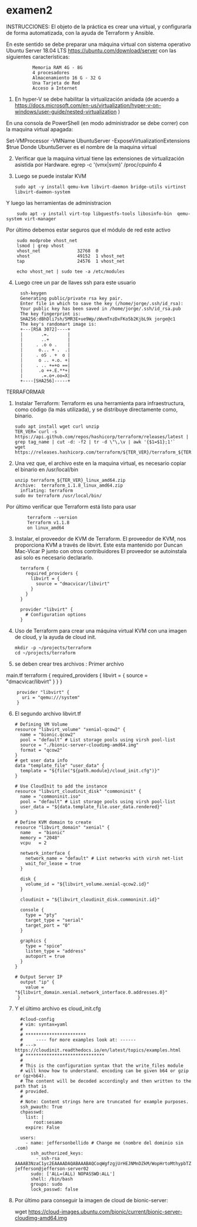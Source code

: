 # examen2
INSTRUCCIONES:
El objeto de la práctica es crear una virtual, y configurarla de forma automatizada, con la ayuda de Terraform y Ansible.

En este sentido se debe preparar una máquina virtual con sistema operativo Ubuntu Server 18.04 LTS https://ubuntu.com/download/server con las siguientes características:

              Memoria RAM 4G - 8G
              4 procesadores
              Almacenamiento 16 G - 32 G
              Una Tarjeta de Red
              Acceso a Internet
              
 1) En hyper-V se debe habilitar la virtualización anidada (de acuerdo a https://docs.microsoft.com/en-us/virtualization/hyper-v-on-windows/user-guide/nested-virtualization )

En una consola de PowerShell (en modo administrador se debe correr) con la maquina virtual apagada:

Set-VMProcessor -VMName UbuntuServer -ExposeVirtualizationExtensions $true 
Donde UbuntuServer es el nombre de la maquina virtual

2)  Verificar que la maquina virtual tiene las extensiones de virtualización asistida por Hardware.
        egrep -c '(vmx|svm)' /proc/cpuinfo
        4

3)  Luego se puede instalar KVM

        sudo apt -y install qemu-kvm libvirt-daemon bridge-utils virtinst libvirt-daemon-system
        
Y luego las herramientas de administracion

        sudo apt -y install virt-top libguestfs-tools libosinfo-bin  qemu-system virt-manager

Por último debemos estar seguros que el módulo de red este activo

        sudo modprobe vhost_net
        lsmod | grep vhost
        vhost_net              32768  0
        vhost                  49152  1 vhost_net
        tap                    24576  1 vhost_net

        echo vhost_net | sudo tee -a /etc/modules
        
4)  Luego cree un par de llaves ssh para este usuario
          
          ssh-keygen
          Generating public/private rsa key pair.
          Enter file in which to save the key (/home/jorge/.ssh/id_rsa):
          Your public key has been saved in /home/jorge/.ssh/id_rsa.pub
          The key fingerprint is:
          SHA256:dBhDli7sh/5MR3E+ue9Wp/zWvmTnzDxFKo5b2KjbL9k jorge@c1
          The key's randomart image is:
          +---[RSA 3072]----+
          |       .=.       |
          |       ..+       |
          |     . .o o .    |
          |      o... + .  .|
          |     . oS . +  o |
          |      o .. +.o. +|
          |     . .. +=+o ==|
          |      .o ++.E.**+|
          |       .=.o+.oo=X|
          +----[SHA256]-----+
          
TERRAFORMAR
1)  Instalar Terraform:
Terraform es una herramienta para infraestructura, como código (la más utilizada), y se distribuye directamente como, binario.
        
        sudo apt install wget curl unzip
        TER_VER=`curl -s https://api.github.com/repos/hashicorp/terraform/releases/latest | grep tag_name | cut -d: -f2 | tr -d \"\,\v | awk '{$1=$1};1'`
        wget https://releases.hashicorp.com/terraform/${TER_VER}/terraform_${TER_VER}_linux_amd64.zip
        
2)  Una vez que, el archivo este en la maquina virtual, es necesario copiar el binario en /usr/local/bin

        unzip terraform_${TER_VER}_linux_amd64.zip
        Archive:  terraform_1.1.8_linux_amd64.zip
          inflating: terraform  
        sudo mv terraform /usr/local/bin/
        
Por último verificar que Terraform está listo para usar

            terraform --version
            Terraform v1.1.8
            on linux_amd64
            
3)  Instalar, el proveedor de KVM de Terraform.
El proveedor de KVM, nos proporciona KVM a través de libvirt. Este esta mantenido por Duncan Mac-Vicar P junto con otros contribuidores El proveedor se autoinstala asi solo es necesario declararlo.

          terraform {
            required_providers {
              libvirt = {
                source = "dmacvicar/libvirt"
              }
            }
          }

          provider "libvirt" {
            # Configuration options
          }


4)  Uso de Terraform para crear una máquina virtual KVM con una imagen de cloud, y la ayuda de cloud init.
      
        mkdir -p ~/projects/terraform
        cd ~/projects/terraform

5)  se deben crear tres archivos : Primer archivo

main.tf
        terraform {
          required_providers {
            libvirt = {
              source = "dmacvicar/libvirt"
            }
          }
        }

        provider "libvirt" {
          uri = "qemu:///system"
        }
      
6)  El segundo archivo libvirt.tf

        # Defining VM Volume
        resource "libvirt_volume" "xenial-qcow2" {
          name = "bionic.qcow2"
          pool = "default" # List storage pools using virsh pool-list
          source = "./bionic-server-cloudimg-amd64.img"
          format = "qcow2"
        }
        # get user data info
        data "template_file" "user_data" {
          template = "${file("${path.module}/cloud_init.cfg")}"
        }

        # Use CloudInit to add the instance
        resource "libvirt_cloudinit_disk" "commoninit" {
          name = "commoninit.iso"
          pool = "default" # List storage pools using virsh pool-list
          user_data = "${data.template_file.user_data.rendered}"
        }

        # Define KVM domain to create
        resource "libvirt_domain" "xenial" {
          name   = "bionic"
          memory = "2048"
          vcpu   = 2

          network_interface {
            network_name = "default" # List networks with virsh net-list
            wait_for_lease = true
          }

          disk {
            volume_id = "${libvirt_volume.xenial-qcow2.id}"
          }

          cloudinit = "${libvirt_cloudinit_disk.commoninit.id}"

          console {
            type = "pty"
            target_type = "serial"
            target_port = "0"
          }

          graphics {
            type = "spice"
            listen_type = "address"
            autoport = true
          }
        }

        # Output Server IP
          output "ip" {
            value = "${libvirt_domain.xenial.network_interface.0.addresses.0}"
         }
 
 7) Y el último archivo es cloud_init.cfg

          #cloud-config
          # vim: syntax=yaml
          #
          # ***********************
          # 	---- for more examples look at: ------
          # ---> https://cloudinit.readthedocs.io/en/latest/topics/examples.html
          # ******************************
          #
          # This is the configuration syntax that the write_files module
          # will know how to understand. encoding can be given b64 or gzip or (gz+b64).
          # The content will be decoded accordingly and then written to the path that is
          # provided.
          #
          # Note: Content strings here are truncated for example purposes.
          ssh_pwauth: True
          chpasswd:
            list: |
               root:sesamo
            expire: False

          users:
            - name: jeffersonbellido # Change me (nombre del dominio sin .com)
              ssh_authorized_keys:
                - ssh-rsa AAAAB3NzaC1yc2EAAAADAQABAAABAQCoqWgfzgjUrHEJNMnDZkM/WopHrtoMthypbTZ+ppkaO6SpZJYbAnBQmjdL6WwQeDW5QKqr3rhqrfZReGiLP3zY+Z1xsdT/uIjXzYt9YvZ+EXIm7jqKgKQxm4L+IpfbtoD7OeKDUnIXb9iyxDNcD2nJxVD+y+9cSHzeePXgIuMZZ5fsaOPg1p5Y+zsFz8v9dQISibMuXaOJ87fjrWv8xyqcF0nspunCp+ulozKljibk+P4JuQeHn05GZ07PndR50q+sWwWg++nmEJi8+7kEQpibzvqkxgOvCGwwPfnC6LzFV8pJtNWS7qnps3j+I12LFJfUZvXMZV7I2KJvdp3xqvHF jefferson@jefferson-server02
              sudo: ['ALL=(ALL) NOPASSWD:ALL']
              shell: /bin/bash
              groups: sudo
              lock_passwd: false
 
 8) Por último para conseguir la imagen de cloud de bionic-server:

    wget https://cloud-images.ubuntu.com/bionic/current/bionic-server-cloudimg-amd64.img
 
 
 
 
 
 
 
 
